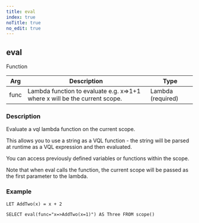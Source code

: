 ```yaml
---
title: eval
index: true
noTitle: true
no_edit: true
---
```




<div class="vql_item"></div>


## eval
<span class='vql_type label label-warning pull-right page-header'>Function</span>



<div class="vqlargs"></div>

Arg | Description | Type
----|-------------|-----
func|Lambda function to evaluate e.g. x=>1+1 where x will be the current scope.|Lambda (required)

### Description

Evaluate a vql lambda function on the current scope.

This allows you to use a string as a VQL function - the string
will be parsed at runtime as a VQL expression and then evaluated.

You can access previously defined variables or functions within
the scope.

Note that when eval calls the function, the current scope will be
passed as the first parameter to the lambda.

### Example

```vql
LET AddTwo(x) = x + 2

SELECT eval(func="x=>AddTwo(x=1)") AS Three FROM scope()
```


